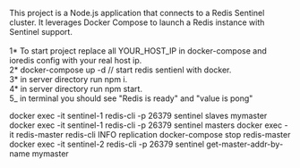 This project is a Node.js application that connects to a Redis Sentinel cluster. It leverages Docker Compose to launch a Redis instance with Sentinel support.<br/>
<br/>
1* To start project replace all YOUR_HOST_IP in docker-compose and ioredis config with your real host ip.<br/>
2* docker-compose up -d // start redis sentienl with docker.<br/>
3* in server directory run npm i.<br/>
4* in server directory run npm start.<br/>
5\_ in terminal you should see "Redis is ready" and "value is pong"

docker exec -it sentinel-1 redis-cli -p 26379 sentinel slaves mymaster
docker exec -it sentinel-1 redis-cli -p 26379 sentinel masters
docker exec -it redis-master redis-cli INFO replication
docker-compose stop redis-master
docker exec -it sentinel-2 redis-cli -p 26379 sentinel get-master-addr-by-name mymaster

